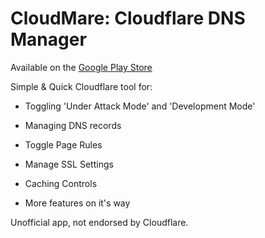 # CloudMare: Cloudflare DNS Manager
Available on the [Google Play Store](https://play.google.com/store/apps/details?id=dev.jtsalva.cloudmare)

Simple & Quick Cloudflare tool for:
 * Toggling 'Under Attack Mode' and 'Development Mode'
 
 * Managing DNS records
 
 * Toggle Page Rules
 
 * Manage SSL Settings
 
 * Caching Controls
 
 * More features on it's way

Unofficial app, not endorsed by Cloudflare.